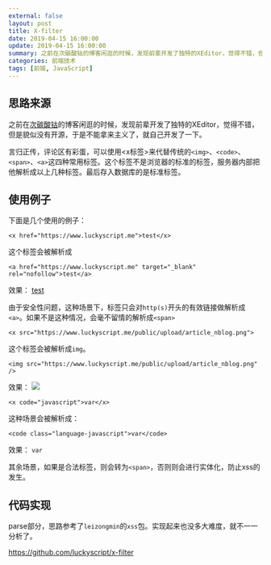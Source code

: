 ```yaml
---
external: false
layout: post
title: X-filter 
date: 2019-04-15 16:00:00
update: 2019-04-15 16:00:00
summary: 之前在次碳酸钴的博客闲逛的时候，发现前辈开发了独特的XEditor，觉得不错，但是貌似没有开源，于是不能拿来主义了，就自己开发了一下。
categories: 前端技术 
tags: [前端, JavaScript]
---
```


## 思路来源
之前在[次碳酸钴](https://www.web-tinker.com/)的博客闲逛的时候，发现前辈开发了独特的XEditor，觉得不错，但是貌似没有开源，于是不能拿来主义了，就自己开发了一下。

言归正传，评论区有彩蛋，可以使用<x标签>来代替传统的`<img>`、`<code>`、`<span>`、`<a>`这四种常用标签。这个标签不是浏览器的标准的标签，服务器内部把他解析成以上几种标签。最后存入数据库的是标准标签。


## 使用例子
下面是几个使用的例子：

```
<x href="https://www.luckyscript.me">test</x>
```

这个标签会被解析成

```
<a href="https://www.luckyscript.me" target="_blank" rel="nofollow">test</a>
```

效果：
<a href="https://www.luckyscript.me" target="_blank" rel="nofollow">test</a>

由于安全性问题，这种场景下，标签只会对`http(s)`开头的有效链接做解析成`<a>`。如果不是这种情况，会毫不留情的解析成`<span>`

```
<x src="https://www.luckyscript.me/public/upload/article_nblog.png">
```

这个标签会被解析成`img`。

```
<img src="https://www.luckyscript.me/public/upload/article_nblog.png" />
```

效果：
<img src="https://www.luckyscript.me/public/upload/article_nblog.png" />

```
<x code="javascript">var</x>
```

这种场景会被解析成：

```
<code class="language-javascript">var</code>
```

效果：
<code class="language-javascript">var</code>

其余场景，如果是合法标签，则会转为`<span>`，否则则会进行实体化，防止xss的发生。

## 代码实现

parse部分，思路参考了`leizongmin`的`xss`包。实现起来也没多大难度，就不一一分析了。

https://github.com/luckyscript/x-filter
